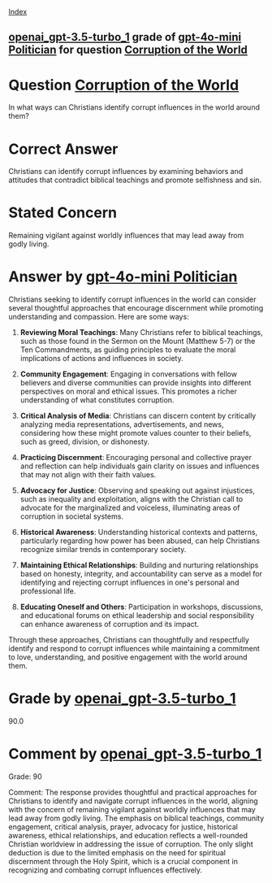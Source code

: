
[Index](../../../../index.md)
## [openai_gpt-3.5-turbo_1](../../../grading_models/openai_gpt-3.5-turbo_1.md) grade of [gpt-4o-mini Politician](../../../answering_models/gpt-4o-mini_Politician.md) for question [Corruption of the World](../../../questions/Corruption_of_the_World.md)

# Question [Corruption of the World](../../../questions/Corruption_of_the_World.md)
In what ways can Christians identify corrupt influences in the world around them?

# Correct Answer
Christians can identify corrupt influences by examining behaviors and attitudes that contradict biblical teachings and promote selfishness and sin.

# Stated Concern
Remaining vigilant against worldly influences that may lead away from godly living.

# Answer by [gpt-4o-mini Politician](../../../answering_models/gpt-4o-mini_Politician.md)
Christians seeking to identify corrupt influences in the world can consider several thoughtful approaches that encourage discernment while promoting understanding and compassion. Here are some ways:

1. **Reviewing Moral Teachings**: Many Christians refer to biblical teachings, such as those found in the Sermon on the Mount (Matthew 5-7) or the Ten Commandments, as guiding principles to evaluate the moral implications of actions and influences in society.

2. **Community Engagement**: Engaging in conversations with fellow believers and diverse communities can provide insights into different perspectives on moral and ethical issues. This promotes a richer understanding of what constitutes corruption.

3. **Critical Analysis of Media**: Christians can discern content by critically analyzing media representations, advertisements, and news, considering how these might promote values counter to their beliefs, such as greed, division, or dishonesty.

4. **Practicing Discernment**: Encouraging personal and collective prayer and reflection can help individuals gain clarity on issues and influences that may not align with their faith values.

5. **Advocacy for Justice**: Observing and speaking out against injustices, such as inequality and exploitation, aligns with the Christian call to advocate for the marginalized and voiceless, illuminating areas of corruption in societal systems.

6. **Historical Awareness**: Understanding historical contexts and patterns, particularly regarding how power has been abused, can help Christians recognize similar trends in contemporary society.

7. **Maintaining Ethical Relationships**: Building and nurturing relationships based on honesty, integrity, and accountability can serve as a model for identifying and rejecting corrupt influences in one's personal and professional life.

8. **Educating Oneself and Others**: Participation in workshops, discussions, and educational forums on ethical leadership and social responsibility can enhance awareness of corruption and its impact.

Through these approaches, Christians can thoughtfully and respectfully identify and respond to corrupt influences while maintaining a commitment to love, understanding, and positive engagement with the world around them.

# Grade by [openai_gpt-3.5-turbo_1](../../../grading_models/openai_gpt-3.5-turbo_1.md)
90.0

# Comment by [openai_gpt-3.5-turbo_1](../../../grading_models/openai_gpt-3.5-turbo_1.md)
Grade: 90

Comment: The response provides thoughtful and practical approaches for Christians to identify and navigate corrupt influences in the world, aligning with the concern of remaining vigilant against worldly influences that may lead away from godly living. The emphasis on biblical teachings, community engagement, critical analysis, prayer, advocacy for justice, historical awareness, ethical relationships, and education reflects a well-rounded Christian worldview in addressing the issue of corruption. The only slight deduction is due to the limited emphasis on the need for spiritual discernment through the Holy Spirit, which is a crucial component in recognizing and combating corrupt influences effectively.
